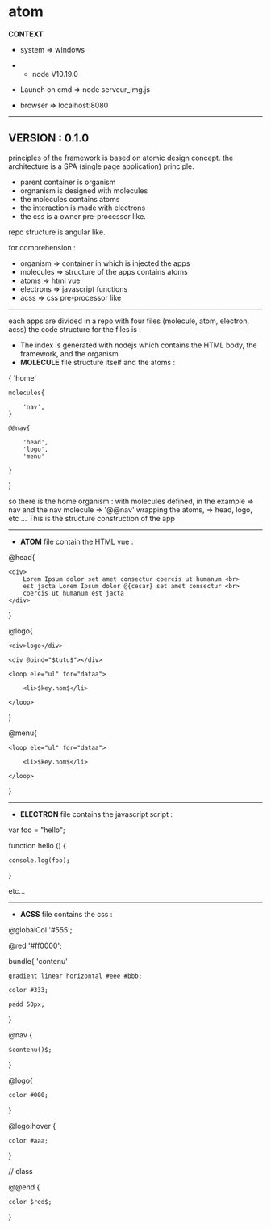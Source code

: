 # atom



**CONTEXT**
- system => windows
- - node V10.19.0

- Launch on cmd => node serveur_img.js
- browser => localhost:8080


----------
VERSION : 0.1.0
----------

principles of the framework is based on atomic design concept.
the architecture is a SPA (single page application) principle.

- parent container is organism
- orgnanism is designed with molecules
- the molecules contains atoms
- the interaction is made with electrons
- the css is a owner pre-processor like.

repo structure is angular like.

for comprehension :
- organism => container in which is injected the apps
- molecules => structure of the apps contains atoms
- atoms => html vue
- electrons => javascript functions
- acss => css pre-processor like 

----------

each apps are divided in a repo with four files (molecule, atom, electron, acss)
the code structure for the files is :
- The index is generated with nodejs which contains the HTML body, the framework, and the organism
- <b>MOLECULE</b> file structure itself and the atoms :

{ 'home'

	molecules{
	
		'nav',
	}
	
	@@nav{
	
		'head',
		'logo',
		'menu'
		
	}
	
}

so there is the home organism :
with molecules defined, in the example => nav
and the nav molecule => '@@nav' wrapping the atoms, => head, logo, etc ... 
This is the structure construction of the app

----------

- <b>ATOM</b> file contain the HTML vue :

@head{

	<div>
		Lorem Ipsum dolor set amet consectur coercis ut humanum <br>
		est jacta Lorem Ipsum dolor @{cesar} set amet consectur <br>
		coercis ut humanum est jacta  
	</div>
}

@logo{

<temp>
	
	<div>logo</div>
	
	<div @bind="$tutu$"></div>
	
	<loop ele="ul" for="dataa">
	
		<li>$key.nom$</li>
		
	</loop>
	
</temp>

}

@menu{

<temp>
	
	<loop ele="ul" for="dataa">
		
		<li>$key.nom$</li>
		
	</loop>
	
</temp>

}

----------

- <b>ELECTRON</b> file contains the javascript script :

var foo = "hello";

function hello () { 

	console.log(foo);

}

etc...

----------

- <b>ACSS</b> file contains the css :

@globalCol '#555';

@red '#ff0000';


bundle{ 'contenu'

	gradient linear horizontal #eee #bbb;
	
	color #333;
	
	padd 50px;
	
}


@nav {

	$contenu()$;
	
}


@logo{

	color #000;
	
}


@logo:hover {

	color #aaa;
	
}


// class

@@end {

	color $red$;
	
}



